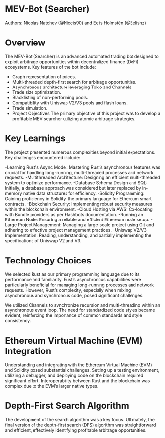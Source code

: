 # MEV-Bot (Searcher)
Authors: Nicolas Natchev (@Niccis90) and Eelis Holmstén (@Eelishz)
# Overview
The MEV-Bot (Searcher) is an advanced automated trading bot designed to exploit arbitrage opportunities within decentralized finance (DeFi) ecosystems. Key features of the bot include:

- Graph representation of prices.
- Multi-threaded depth-first search for arbitrage opportunities.
- Asynchronous architecture leveraging Tokio and Channels.
- Trade size optimization.
- Blacklisting of non-performing pools.
- Compatibility with Uniswap V2/V3 pools and flash loans.
- Trade simulation.
- Project Objectives
The primary objective of this project was to develop a profitable MEV searcher utilizing atomic arbitrage strategies.

# Key Learnings
The project presented numerous complexities beyond initial expectations. Key challenges encountered include:

 -Learning Rust's Async Model: Mastering Rust’s asynchronous features was crucial for handling long-running, multi-threaded processes and network requests.
 -Multithreaded Architecture: Designing an efficient multi-threaded system to optimize performance.
 -Database Schema Design and SQL: Initially, a database approach was considered but later replaced by in-memory native data structures for efficiency.
 -Solidity Programming: Gaining proficiency in Solidity, the primary language for Ethereum smart contracts.
 -Blockchain Security: Implementing robust security measures within the blockchain environment.
 -Cloud Hosting via AWS: Co-locating with Bundle providers as per Flashbots documentation.
 -Running an Ethereum Node: Ensuring a reliable and efficient Ethereum node setup.
 -Large Project Management: Managing a large-scale project using Git and adhering to effective project management practices.
 -Uniswap V2/V3 Implementation: Reading, understanding, and partially implementing the specifications of Uniswap V2 and V3.
# Technology Choices
We selected Rust as our primary programming language due to its performance and familiarity. Rust’s asynchronous capabilities were particularly beneficial for managing long-running processes and network requests. However, Rust’s complexity, especially when mixing asynchronous and synchronous code, posed significant challenges.

We utilized Channels to synchronize recursion and multi-threading within an asynchronous event loop. The need for standardized code styles became evident, reinforcing the importance of common standards and style consistency.

# Ethereum Virtual Machine (EVM) Integration
Understanding and integrating with the Ethereum Virtual Machine (EVM) and Solidity posed substantial challenges. Setting up a testing environment, utilizing a debugger, and deploying code on the blockchain required significant effort. Interoperability between Rust and the blockchain was complex due to the EVM’s larger native types.

# Depth-First Search Algorithm
The development of the search algorithm was a key focus. Ultimately, the final version of the depth-first search (DFS) algorithm was straightforward and efficient, effectively identifying profitable arbitrage opportunities.
